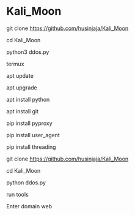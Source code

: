 # Kali_Moon


git clone https://github.com/husinjaja/Kali_Moon

cd Kali_Moon

python3 ddos.py 











termux 

apt update 

apt upgrade 

apt install python 

apt install git 

pip install pyproxy 

pip install user_agent 

pip install threading


git clone  https://github.com/husinjaja/Kali_Moon

cd Kali_Moon

python ddos.py 

run tools 

Enter domain web 


